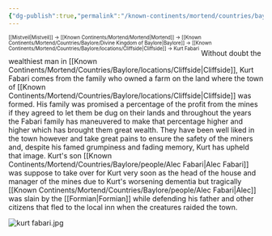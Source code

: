 ```yaml
---
{"dg-publish":true,"permalink":"/known-continents/mortend/countries/baylore/people/kurt-fabari/"}
---
```


<sup><sup>[[Mistveil\|Mistveil]] → [[Known Continents/Mortend/Mortend\|Mortend]] → [[Known Continents/Mortend/Countries/Baylore/Divine Kingdom of Baylore\|Baylore]] → [[Known Continents/Mortend/Countries/Baylore/locations/Cliffside\|Cliffside]] → Kurt Fabari</sup></sup>
Without doubt the wealthiest man in [[Known Continents/Mortend/Countries/Baylore/locations/Cliffside\|Cliffside]], Kurt Fabari comes from the family who owned a farm on the land where the town of [[Known Continents/Mortend/Countries/Baylore/locations/Cliffside\|Cliffside]] was formed. His family was promised a percentage of the profit from the mines if they agreed to let them be dug on their lands and throughout the years the Fabari family has maneuvered to make that percentage higher and higher which has brought them great wealth. They have been well liked in the town however and take great pains to ensure the safety of the miners and, despite his famed grumpiness and fading memory, Kurt has upheld that image. Kurt's son [[Known Continents/Mortend/Countries/Baylore/people/Alec Fabari\|Alec Fabari]] was suppose to take over for Kurt very soon as the head of the house and manager of the mines due to Kurt's worsening dementia but tragically [[Known Continents/Mortend/Countries/Baylore/people/Alec Fabari\|Alec]] was slain by the [[Formian\|Formian]] while defending his father and other citizens that fled to the local inn when the creatures raided the town. 

![kurt fabari.jpg](/img/user/Attachments/kurt%20fabari.jpg)